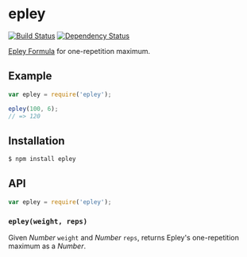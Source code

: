 # epley

[![Build Status][travis-svg]][travis]
[![Dependency Status][gemnasium-svg]][gemnasium]

[Epley Formula][1] for one-repetition maximum.

## Example

``` javascript
var epley = require('epley');

epley(100, 6);
// => 120
```

## Installation

``` bash
$ npm install epley
```

## API

``` javascript
var epley = require('epley');
```

### `epley(weight, reps)`

Given _Number_ `weight` and _Number_ `reps`, returns Epley's one-repetition
maximum as a _Number_.


   [1]: https://en.wikipedia.org/wiki/One-repetition_maximum#Epley_Formula
   [travis]: https://travis-ci.org/KenanY/epley
   [travis-svg]: https://img.shields.io/travis/KenanY/epley.svg
   [gemnasium]: https://gemnasium.com/KenanY/epley
   [gemnasium-svg]: https://img.shields.io/gemnasium/KenanY/epley.svg
